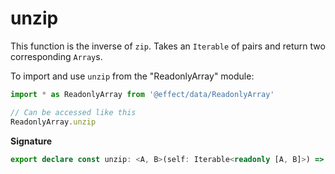 # unzip

This function is the inverse of `zip`. Takes an `Iterable` of pairs and return two corresponding `Array`s.

To import and use `unzip` from the "ReadonlyArray" module:

```ts
import * as ReadonlyArray from '@effect/data/ReadonlyArray'

// Can be accessed like this
ReadonlyArray.unzip
```

**Signature**

```ts
export declare const unzip: <A, B>(self: Iterable<readonly [A, B]>) => [A[], B[]]
```
